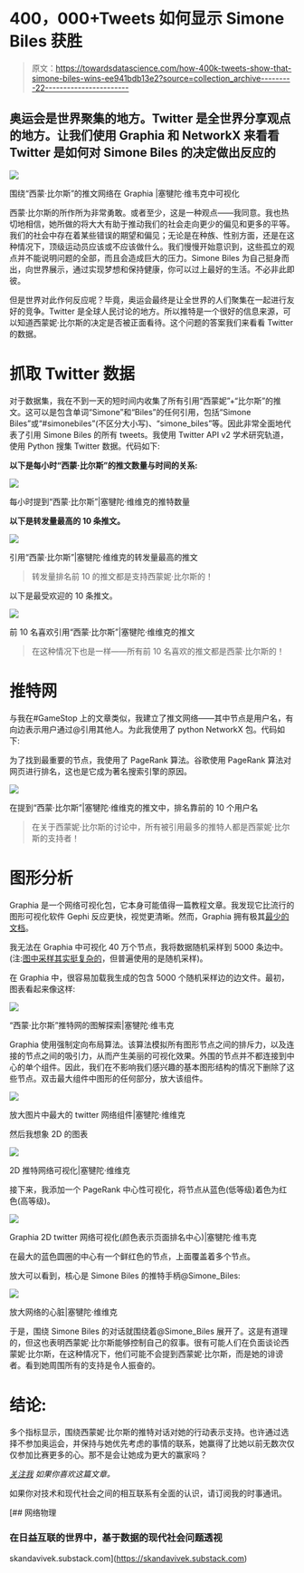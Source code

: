 # 400，000+Tweets 如何显示 Simone Biles 获胜

> 原文：<https://towardsdatascience.com/how-400k-tweets-show-that-simone-biles-wins-ee941bdb13e2?source=collection_archive---------22----------------------->

## 奥运会是世界聚集的地方。Twitter 是全世界分享观点的地方。让我们使用 Graphia 和 NetworkX 来看看 Twitter 是如何对 Simone Biles 的决定做出反应的

![](img/10506bb5b4ac318dafe421dd88f74d2d.png)

围绕“西蒙·比尔斯”的推文网络在 Graphia |塞犍陀·维韦克中可视化

西蒙·比尔斯的所作所为非常勇敢。或者至少，这是一种观点——我同意。我也热切地相信，她所做的将大大有助于推动我们的社会走向更少的偏见和更多的平等。我们的社会中存在着某些错误的期望和偏见；无论是在种族、性别方面，还是在这种情况下，顶级运动员应该或不应该做什么。我们慢慢开始意识到，这些孤立的观点并不能说明问题的全部，而且会造成巨大的压力。Simone Biles 为自己挺身而出，向世界展示，通过实现梦想和保持健康，你可以过上最好的生活。不必非此即彼。

但是世界对此作何反应呢？毕竟，奥运会最终是让全世界的人们聚集在一起进行友好的竞争。Twitter 是全球人民讨论的地方。所以推特是一个很好的信息来源，可以知道西蒙妮·比尔斯的决定是否被正面看待。这个问题的答案我们来看看 Twitter 的数据。

# 抓取 Twitter 数据

对于数据集，我在不到一天的短时间内收集了所有引用“西蒙妮”+“比尔斯”的推文。这可以是包含单词“Simone”和“Biles”的任何引用，包括“Simone Biles”或“#simonebiles”(不区分大小写)、“simone_biles”等。因此非常全面地代表了引用 Simone Biles 的所有 tweets。我使用 Twitter API v2 学术研究轨道，使用 Python 搜集 Twitter 数据。代码如下:

**以下是每小时“西蒙·比尔斯”的推文数量与时间的关系:**

![](img/ab2b9c8f3a81a23752d319fd9f6afad6.png)

每小时提到“西蒙·比尔斯”|塞犍陀·维维克的推特数量

**以下是转发量最高的 10 条推文。**

![](img/8908b4a5c812d98dfaf34e7b185122d3.png)

引用“西蒙·比尔斯”|塞犍陀·维维克的转发量最高的推文

> 转发量排名前 10 的推文都是支持西蒙妮·比尔斯的！

以下是最受欢迎的 10 条推文。

![](img/8fd423a932d9617600b54eb797952d23.png)

前 10 名喜欢引用“西蒙·比尔斯”|塞犍陀·维维克的推文

> 在这种情况下也是一样——所有前 10 名喜欢的推文都是西蒙·比尔斯的！

# 推特网

与我在#GameStop 上的文章类似，我建立了推文网络——其中节点是用户名，有向边表示用户通过@引用其他人。为此我使用了 python NetworkX 包。代码如下:

为了找到最重要的节点，我使用了 PageRank 算法。谷歌使用 PageRank 算法对网页进行排名，这也是它成为著名搜索引擎的原因。

![](img/9b34ce320e945092e007eed08a5eea9e.png)

在提到“西蒙·比尔斯”|塞犍陀·维维克的推文中，排名靠前的 10 个用户名

> 在关于西蒙妮·比尔斯的讨论中，所有被引用最多的推特人都是西蒙妮·比尔斯的支持者！

# **图形分析**

Graphia 是一个网络可视化包，它本身可能值得一篇教程文章。我发现它比流行的图形可视化软件 Gephi 反应更快，视觉更清晰。然而，Graphia 拥有极其[最少的文档](https://graphia.app/)。

我无法在 Graphia 中可视化 40 万个节点，我将数据随机采样到 5000 条边中。(注:[图中采样其实挺复杂的](https://cs.stanford.edu/~jure/pubs/sampling-kdd06.pdf)，但普遍使用的是随机采样)。

在 Graphia 中，很容易加载我生成的包含 5000 个随机采样边的边文件。最初，图表看起来像这样:

![](img/64343775e265f142a0e82f1c502d890e.png)

“西蒙·比尔斯”推特网的图解探索|塞犍陀·维韦克

Graphia 使用强制定向布局算法。该算法模拟所有图形节点之间的排斥力，以及连接的节点之间的吸引力，从而产生美丽的可视化效果。外围的节点并不都连接到中心的单个组件。因此，我们在不影响我们感兴趣的基本图形结构的情况下删除了这些节点。双击最大组件中图形的任何部分，放大该组件。

![](img/5c7fc029a1de63d18da363aa45b285a4.png)

放大图片中最大的 twitter 网络组件|塞犍陀·维维克

然后我想象 2D 的图表

![](img/b7e625c3e853d0224d011c96fdd3c716.png)

2D 推特网络可视化|塞犍陀·维维克

接下来，我添加一个 PageRank 中心性可视化，将节点从蓝色(低等级)着色为红色(高等级)。

![](img/ac37df39666f798fd287083603135870.png)

Graphia 2D twitter 网络可视化(颜色表示页面排名中心)|塞犍陀·维韦克

在最大的蓝色圆圈的中心有一个鲜红色的节点，上面覆盖着多个节点。

放大可以看到，核心是 Simone Biles 的推特手柄@Simone_Biles:

![](img/06d5139e2571e983f1743547f376ce6d.png)

放大网络的心脏|塞犍陀·维维克

于是，围绕 Simone Biles 的对话就围绕着@Simone_Biles 展开了。这是有道理的，但这也表明西蒙妮·比尔斯能够控制自己的叙事。很有可能人们在负面谈论西蒙妮·比尔斯，在这种情况下，他们可能不会提到西蒙妮·比尔斯，而是她的诽谤者。看到她周围所有的支持是令人振奋的。

# 结论:

多个指标显示，围绕西蒙妮·比尔斯的推特对话对她的行动表示支持。也许通过选择不参加奥运会，并保持与她优先考虑的事情的联系，她赢得了比她以前无数次仅仅参加比赛更多的心。那不是会让她成为更大的赢家吗？

[*关注我*](https://skanda-vivek.medium.com/) *如果你喜欢这篇文章。*

如果你对技术和现代社会之间的相互联系有全面的认识，请订阅我的时事通讯。

[](https://skandavivek.substack.com) [## 网络物理

### 在日益互联的世界中，基于数据的现代社会问题透视

skandavivek.substack.com](https://skandavivek.substack.com)